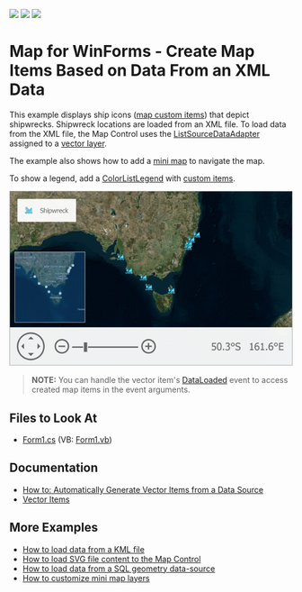 <!-- default badges list -->
![](https://img.shields.io/endpoint?url=https://codecentral.devexpress.com/api/v1/VersionRange/128576904/18.1.3%2B)
[![](https://img.shields.io/badge/Open_in_DevExpress_Support_Center-FF7200?style=flat-square&logo=DevExpress&logoColor=white)](https://supportcenter.devexpress.com/ticket/details/E4687)
[![](https://img.shields.io/badge/📖_How_to_use_DevExpress_Examples-e9f6fc?style=flat-square)](https://docs.devexpress.com/GeneralInformation/403183)
<!-- default badges end -->

# Map for WinForms - Create Map Items Based on Data From an XML Data

This example displays ship icons ([map custom items](https://docs.devexpress.com/WindowsForms/DevExpress.XtraMap.MapCustomElement?p=netframework)) that depict shipwrecks. Shipwreck locations are loaded from an XML file. To load data from the XML file, the Map Control uses the [ListSourceDataAdapter](https://docs.devexpress.com/WindowsForms/DevExpress.XtraMap.ListSourceDataAdapter?p=netframework) assigned to a [vector layer](https://docs.devexpress.com/WindowsForms/DevExpress.XtraMap.VectorItemsLayer?p=netframework).

The example also shows how to add a [mini map](https://docs.devexpress.com/WindowsForms/17683/controls-and-libraries/map-control/visual-elements/mini-map?p=netframework) to navigate the map. 

To show a legend, add a [ColorListLegend](https://docs.devexpress.com/WindowsForms/DevExpress.XtraMap.ColorListLegend) with [custom items](https://docs.devexpress.com/WindowsForms/DevExpress.XtraMap.ColorListLegend.CustomItems).

![A map with wrecked ship locations](Images/resulting-map.png)

> **NOTE:** You can handle the vector item's [DataLoaded](https://docs.devexpress.com/WindowsForms/DevExpress.XtraMap.LayerBase.DataLoaded) event to access created map items in the event arguments.

## Files to Look At

* [Form1.cs](./CS/WinForms_MapControl_ListAdapter/Form1.cs) (VB: [Form1.vb](./VB/WinForms_MapControl_ListAdapter/Form1.vb))

## Documentation

* [How to: Automatically Generate Vector Items from a Data Source](https://docs.devexpress.com/WindowsForms/15220/controls-and-libraries/map-control/examples/vector-data/providing-data/how-to-automatically-generate-vector-items-from-a-datasource)
* [Vector Items](https://docs.devexpress.com/WindowsForms/15091/controls-and-libraries/map-control/vector-data/vector-items?p=netframework)

## More Examples

* [How to load data from a KML file](https://github.com/DevExpress-Examples/how-to-load-data-from-a-kml-file-t140303)
* [How to load SVG file content to the Map Control](https://github.com/DevExpress-Examples/how-to-load-svg-file-content-to-the-map-control-t312482)
* [How to load data from a SQL geometry data-source](https://github.com/DevExpress-Examples/how-to-load-data-from-a-sql-geometry-data-source-t175898)
* [How to customize mini map layers](https://github.com/DevExpress-Examples/how-to-customize-mini-map-layers-t201418)